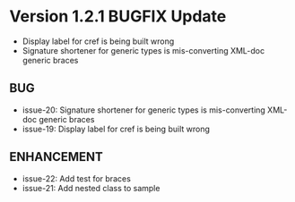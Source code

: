 # Version 1.2.1 BUGFIX Update

* Display label for cref is being built wrong
* Signature shortener for generic types is mis-converting XML-doc generic braces

## BUG

* issue-20: Signature shortener for generic types is mis-converting XML-doc generic braces
* issue-19: Display label for cref is being built wrong

## ENHANCEMENT

* issue-22: Add test for braces
* issue-21: Add nested class to sample
